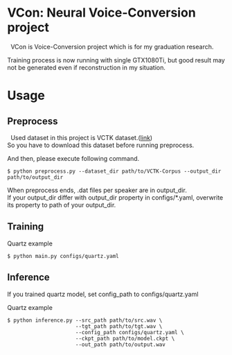 # VCon: Neural Voice-Conversion project
&nbsp; VCon is Voice-Conversion project which is for my graduation research.

Training process is now running with single GTX1080Ti, but good result may not be generated even if reconstruction in my situation.

# Usage

## Preprocess
&nbsp; Used dataset in this project is VCTK dataset.([link](http://www.udialogue.org/download/VCTK-Corpus.tar.gz))  
So you have to download this dataset before running preprocess.  

And then, please execute following command.

```
$ python preprocess.py --dataset_dir path/to/VCTK-Corpus --output_dir path/to/output_dir
```

When preprocess ends, .dat files per speaker are in output_dir.  
If your output_dir differ with output_dir property in configs/*.yaml, overwrite its property to path of your output_dir.

## Training

Quartz example
```
$ python main.py configs/quartz.yaml
```

## Inference
If you trained quartz model, set config_path to configs/quartz.yaml

Quartz example
```
$ python inference.py --src_path path/to/src.wav \
                      --tgt_path path/to/tgt.wav \
                      --config_path configs/quartz.yaml \
                      --ckpt_path path/to/model.ckpt \
                      --out_path path/to/output.wav
```
